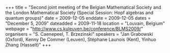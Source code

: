 +++
title = "Second joint meeting of the Belgian Mathematical Society and the London Mathematical Society (Special Session: Hopf algebras and quantum groups)"
date = 2009-12-05
enddate = 2009-12-05
dates = "December 5, 2009"
dateadded = 2009-11-18
location = "Louvain, Belgium"
webpage = "http://www.cs.kuleuven.be/conference/BLMS2009/"
organisers = "S. Caenepeel, T. Brzezinski"
speakers = "Jan Grabowski (Oxford), Kenny De Commer (Leuven), Stéphane Launois (Kent), Yinhuo Zhang (Hasselt)"
+++
